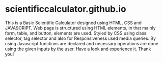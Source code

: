 # scientificcalculator.github.io


This is a Basic Scientific Calculator designed using HTML, CSS and JAVASCRIPT.
Web page is structured using HTML elements, in that mainly form, table, and button, elements are used.
Styled by CSS using class selector, tag selector and also for Responsiveness used media queries.
By using Javascript functions are declared and necessary operations are done using the given inputs by the user.
Have a look and experience it. Thank you!
